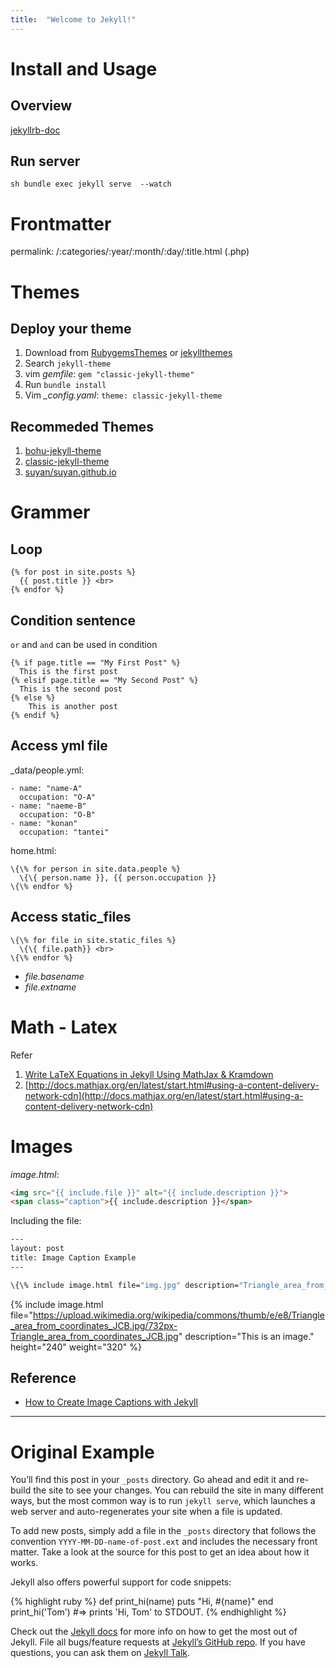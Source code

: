 ```yaml
---
title:  "Welcome to Jekyll!"
---
```


# Install and Usage
## Overview
[jekyllrb-doc](https://jekyllrb.com/docs/)

## Run server
``sh
bundle exec jekyll serve  --watch
``

# Frontmatter
permalink: /:categories/:year/:month/:day/:title.html (.php)

# Themes
## Deploy your theme
1. Download from [RubygemsThemes](https://rubygems.org/) or [jekyllthemes](http://jekyllthemes.org/)
1. Search `jekyll-theme`
1. vim *gemfile*:
``
gem "classic-jekyll-theme"
``
1. Run ``bundle install``
1. Vim *_config.yaml*:
``
theme: classic-jekyll-theme
``

## Recommeded Themes
1. [bohu-jekyll-theme](https://llawlight.github.io/bohu-jekyll-theme/)
2. [classic-jekyll-theme](https://github.com/Balancingrock/classic-jekyll-theme)
1. [suyan/suyan.github.io](https://github.com/suyan/suyan.github.io)

# Grammer
## Loop

~~~
{% for post in site.posts %}
  {{ post.title }} <br>
{% endfor %}
~~~

## Condition sentence

``or`` and ``and`` can be used in condition

```
{% if page.title == "My First Post" %}
  This is the first post
{% elsif page.title == "My Second Post" %}
  This is the second post
{% else %}
    This is another post
{% endif %}
```

## Access yml file

_data/people.yml:
```
- name: "name-A"
  occupation: "O-A"
- name: "naeme-B"
  occupation: "O-B"
- name: "konan"
  occupation: "tantei"
```

home.html:

```
\{\% for person in site.data.people %}
  \{\{ person.name }}, {{ person.occupation }}
\{\% endfor %}
```

## Access static_files

```
\{\% for file in site.static_files %}
  \{\{ file.path}} <br>
\{\% endfor %}
```

- *file.basename*
- *file.extname*



# Math - Latex
Refer
1. [Write LaTeX Equations in Jekyll Using MathJax & Kramdown](https://lyk6756.github.io/2016/11/25/write_latex_equations.html)
2. [http://docs.mathjax.org/en/latest/start.html#using-a-content-delivery-network-cdn](http://docs.mathjax.org/en/latest/start.html#using-a-content-delivery-network-cdn)


# Images

*image.html*:

```html
<img src="{{ include.file }}" alt="{{ include.description }}">
<span class="caption">{{ include.description }}</span>
```

Including the file:

```sh
---
layout: post
title: Image Caption Example
---

\{\% include image.html file="img.jpg" description="Triangle_area_from_coordinates" \%\}
```


{% include image.html file="https://upload.wikimedia.org/wikipedia/commons/thumb/e/e8/Triangle_area_from_coordinates_JCB.jpg/732px-Triangle_area_from_coordinates_JCB.jpg" description="This is an image." height="240" weight="320" %}


## Reference
- [How to Create Image Captions with Jekyll](https://www.kevinmcgillivray.net/captions-for-images-with-jekyll/)


<hr>

# Original Example

You’ll find this post in your `_posts` directory. Go ahead and edit it and re-build the site to see your changes. You can rebuild the site in many different ways, but the most common way is to run `jekyll serve`, which launches a web server and auto-regenerates your site when a file is updated.

To add new posts, simply add a file in the `_posts` directory that follows the convention `YYYY-MM-DD-name-of-post.ext` and includes the necessary front matter. Take a look at the source for this post to get an idea about how it works.

Jekyll also offers powerful support for code snippets:

{% highlight ruby %}
def print_hi(name)
  puts "Hi, #{name}"
end
print_hi('Tom')
#=> prints 'Hi, Tom' to STDOUT.
{% endhighlight %}

Check out the [Jekyll docs][jekyll-docs] for more info on how to get the most out of Jekyll. File all bugs/feature requests at [Jekyll’s GitHub repo][jekyll-gh]. If you have questions, you can ask them on [Jekyll Talk][jekyll-talk].

[jekyll-docs]: https://jekyllrb.com/docs/home
[jekyll-gh]:   https://github.com/jekyll/jekyll
[jekyll-talk]: https://talk.jekyllrb.com/
